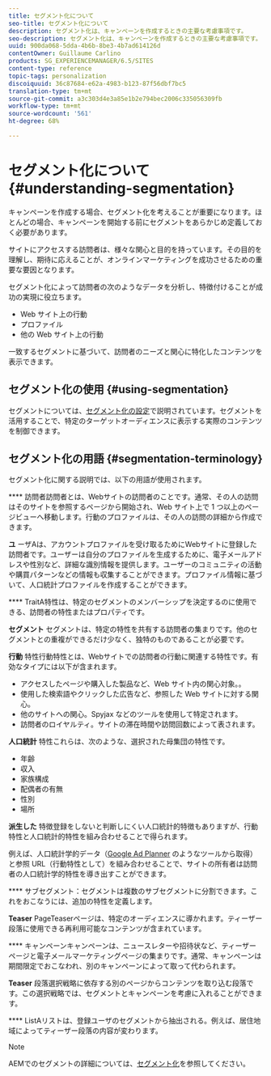 ```yaml
---
title: セグメント化について
seo-title: セグメント化について
description: セグメント化は、キャンペーンを作成するときの主要な考慮事項です。
seo-description: セグメント化は、キャンペーンを作成するときの主要な考慮事項です。
uuid: 900da068-5dda-4b6b-8be3-4b7ad614126d
contentOwner: Guillaume Carlino
products: SG_EXPERIENCEMANAGER/6.5/SITES
content-type: reference
topic-tags: personalization
discoiquuid: 36c87684-e62a-4983-b123-87f56dbf7bc5
translation-type: tm+mt
source-git-commit: a3c303d4e3a85e1b2e794bec2006c335056309fb
workflow-type: tm+mt
source-wordcount: '561'
ht-degree: 68%

---
```



# セグメント化について{#understanding-segmentation}

キャンペーンを作成する場合、セグメント化を考えることが重要になります。ほとんどの場合、キャンペーンを開始する前にセグメントをあらかじめ定義しておく必要があります。

サイトにアクセスする訪問者は、様々な関心と目的を持っています。その目的を理解し、期待に応えることが、オンラインマーケティングを成功させるための重要な要因となります。

セグメント化によって訪問者の次のようなデータを分析し、特徴付けることが成功&#x200B;&#x200B;の実現に役立ちます。

* Web サイト上の行動
* プロファイル
* 他の Web サイト上の行動

一致するセグメントに基づいて、訪問者のニーズと関心に特化したコンテンツを表示できます。

## セグメント化の使用 {#using-segmentation}

セグメントについては、[セグメント化の設定](/help/sites-administering/campaign-segmentation.md)で説明されています。セグメントを活用することで、特定のターゲットオーディエンスに表示する実際のコンテンツを制御できます。

## セグメント化の用語  {#segmentation-terminology}

セグメント化に関する説明では、以下の用語が使用されます。

**** 訪問者訪問者とは、Webサイトの訪問者のことです。通常、その人の訪問はそのサイトを参照するページから開始され、Web サイト上で 1 つ以上のページビューへ移動します。行動のプロファイルは、その人の訪問の詳細から作成できます。

**ユ** ーザAは、アカウントプロファイルを受け取るためにWebサイトに登録した訪問者です。ユーザーは自分のプロファイルを生成するために、電子メールアドレスや性別など、詳細な識別情報を提供します。ユーザーのコミュニティの活動や購買パターンなどの情報も収集することができます。プロファイル情報に基づいて、人口統計プロファイルを作成することができます。

**** TraitA特性は、特定のセグメントのメンバーシップを決定するのに使用できる、訪問者の特性またはプロパティです。

**セグメント** セグメントは、特定の特性を共有する訪問者の集まりです。他のセグメントとの重複ができるだけ少なく、独特のものであることが必要です。

**行動** 特性行動特性とは、Webサイトでの訪問者の行動に関連する特性です。有効なタイプには以下が含まれます。

* アクセスしたページや購入した製品など、Web サイト内の関心対象。。
* 使用した検索語やクリックした広告など、参照した Web サイトに対する関心。
* 他のサイトへの関心。Spyjax などのツールを使用して特定されます。
* 訪問者のロイヤルティ。サイトの滞在時間や訪問回数によって表されます。

**人口統計** 特性これらは、次のような、選択された母集団の特性です。

* 年齢
* 収入
* 家族構成
* 配偶者の有無
* 性別
* 場所

**派生した** 特徴登録をしないと判断しにくい人口統計的特徴もありますが、行動特性と人口統計的特性を組み合わせることで得られます。

例えば、人口統計学的データ（[Google Ad Planner](https://www.google.com/adplanner/) のようなツールから取得）と参照 URL（行動特性として）を組み合わせることで、サイトの所有者は訪問者の人口統計学的特性を導き出すことができます。

**** サブセグメント：セグメントは複数のサブセグメントに分割できます。これをおこなうには、追加の特性を定義します。

**Teaser** PageTeaserページは、特定のオーディエンスに導かれます。ティーザー段落に使用できる再利用可能なコンテンツが含まれています。

**** キャンペーンキャンペーンは、ニュースレターや招待状など、ティーザーページと電子メールマーケティングページの集まりです。通常、キャンペーンは期間限定でおこなわれ、別のキャンペーンによって取って代わられます。

**Teaser** 段落選択戦略に依存する別のページからコンテンツを取り込む段落です。この選択戦略では、セグメントとキャンペーンを考慮に入れることができます。

**** ListAリストは、登録ユーザのセグメントから抽出される。例えば、居住地域によってティーザー段落の内容が変わります。

>[!NOTE]
>
>AEMでのセグメントの詳細については、[セグメント化](/help/sites-administering/campaign-segmentation.md)を参照してください。

